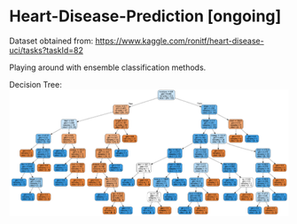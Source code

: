 # Heart-Disease-Prediction [ongoing]

Dataset obtained from: https://www.kaggle.com/ronitf/heart-disease-uci/tasks?taskId=82

Playing around with ensemble classification methods. 

Decision Tree:
![](Decision_Tree.PNG)
